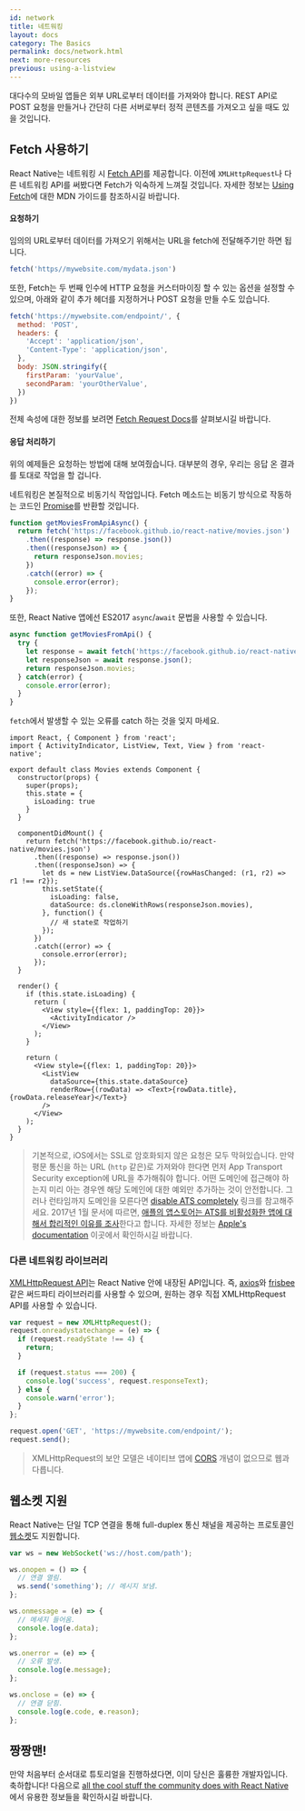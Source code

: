 ```yaml
---
id: network
title: 네트워킹
layout: docs
category: The Basics
permalink: docs/network.html
next: more-resources
previous: using-a-listview
---
```


대다수의 모바일 앱들은 외부 URL로부터 데이터를 가져와야 합니다. REST API로 POST 요청을 만들거나 간단히 다른 서버로부터 정적 콘텐츠를 가져오고 싶을 때도 있을 것입니다.

## Fetch 사용하기

React Native는 네트워킹 시 [Fetch API](https://developer.mozilla.org/en-US/docs/Web/API/Fetch_API)를 제공합니다. 이전에 `XMLHttpRequest`나 다른 네트워킹 API를 써봤다면 Fetch가 익숙하게 느껴질 것입니다. 자세한 정보는 [Using Fetch](https://developer.mozilla.org/en-US/docs/Web/API/Fetch_API/Using_Fetch)에 대한 MDN 가이드를 참조하시길 바랍니다.

#### 요청하기

임의의 URL로부터 데이터를 가져오기 위해서는 URL을 fetch에 전달해주기만 하면 됩니다.

```js
fetch('https//mywebsite.com/mydata.json')
```

또한, Fetch는 두 번째 인수에 HTTP 요청을 커스터마이징 할 수 있는 옵션을 설정할 수 있으며, 아래와 같이 추가 헤더를 지정하거나 POST 요청을 만들 수도 있습니다.

```js
fetch('https://mywebsite.com/endpoint/', {
  method: 'POST',
  headers: {
    'Accept': 'application/json',
    'Content-Type': 'application/json',
  },
  body: JSON.stringify({
    firstParam: 'yourValue',
    secondParam: 'yourOtherValue',
  })
})
```


전체 속성에 대한 정보를 보려면 [Fetch Request Docs](https://developer.mozilla.org/en-US/docs/Web/API/Request)를 살펴보시길 바랍니다.

#### 응답 처리하기

위의 예제들은 요청하는 방법에 대해 보여줬습니다. 대부분의 경우, 우리는 응답 온 결과를 토대로 작업을 할 겁니다.

네트워킹은 본질적으로 비동기식 작업입니다. Fetch 메소드는 비동기 방식으로 작동하는 코드인 [Promise](https://developer.mozilla.org/en-US/docs/Web/JavaScript/Reference/Global_Objects/Promise)를 반환할 것입니다.

  ```js
  function getMoviesFromApiAsync() {
    return fetch('https://facebook.github.io/react-native/movies.json')
      .then((response) => response.json())
      .then((responseJson) => {
        return responseJson.movies;
      })
      .catch((error) => {
        console.error(error);
      });
  }
  ```

또한, React Native 앱에선 ES2017 `async`/`await` 문법을 사용할 수 있습니다.

  ```js
  async function getMoviesFromApi() {
    try {
      let response = await fetch('https://facebook.github.io/react-native/movies.json');
      let responseJson = await response.json();
      return responseJson.movies;
    } catch(error) {
      console.error(error);
    }
  }
  ```

`fetch`에서 발생할 수 있는 오류를 catch 하는 것을 잊지 마세요.

```SnackPlayer?name=Fetch%20Example
import React, { Component } from 'react';
import { ActivityIndicator, ListView, Text, View } from 'react-native';

export default class Movies extends Component {
  constructor(props) {
    super(props);
    this.state = {
      isLoading: true
    }
  }

  componentDidMount() {
    return fetch('https://facebook.github.io/react-native/movies.json')
      .then((response) => response.json())
      .then((responseJson) => {
        let ds = new ListView.DataSource({rowHasChanged: (r1, r2) => r1 !== r2});
        this.setState({
          isLoading: false,
          dataSource: ds.cloneWithRows(responseJson.movies),
        }, function() {
          // 새 state로 작업하기
        });
      })
      .catch((error) => {
        console.error(error);
      });
  }

  render() {
    if (this.state.isLoading) {
      return (
        <View style={{flex: 1, paddingTop: 20}}>
          <ActivityIndicator />
        </View>
      );
    }

    return (
      <View style={{flex: 1, paddingTop: 20}}>
        <ListView
          dataSource={this.state.dataSource}
          renderRow={(rowData) => <Text>{rowData.title}, {rowData.releaseYear}</Text>}
        />
      </View>
    );
  }
}
```
> 기본적으로, iOS에서는 SSL로 암호화되지 않은 요청은 모두 막혀있습니다. 만약 평문 통신을 하는 URL (`http` 같은)로 가져와야 한다면 먼저 App Transport Security exception에 URL을 추가해줘야 합니다. 어떤 도메인에 접근해야 하는지 미리 아는 경우엔 해당 도메인에 대한 예외만 추가하는 것이 안전합니다. 그러나 런타임까지 도메인을 모른다면 [disable ATS completely](docs/integration-with-existing-apps.html#app-transport-security) 링크를 참고해주세요. 2017년 1월 문서에 따르면, [애플의 앱스토어는 ATS를 비활성화한 앱에 대해서 합리적인 이유를 조사](https://forums.developer.apple.com/thread/48979)한다고 합니다. 자세한 정보는 [Apple's documentation](https://developer.apple.com/library/ios/documentation/General/Reference/InfoPlistKeyReference/Articles/CocoaKeys.html#//apple_ref/doc/uid/TP40009251-SW33) 이곳에서 확인하시길 바랍니다.

### 다른 네트워킹 라이브러리

[XMLHttpRequest API](https://developer.mozilla.org/en-US/docs/Web/API/XMLHttpRequest)는 React Native 안에 내장된 API입니다. 즉, [axios](https://github.com/mzabriskie/axios)와 [frisbee](https://github.com/niftylettuce/frisbee) 같은 써드파티 라이브러리를 사용할 수 있으며, 원하는 경우 직접 XMLHttpRequest API를 사용할 수 있습니다.

```js
var request = new XMLHttpRequest();
request.onreadystatechange = (e) => {
  if (request.readyState !== 4) {
    return;
  }

  if (request.status === 200) {
    console.log('success', request.responseText);
  } else {
    console.warn('error');
  }
};

request.open('GET', 'https://mywebsite.com/endpoint/');
request.send();
```

> XMLHttpRequest의 보안 모델은 네이티브 앱에 [CORS](http://en.wikipedia.org/wiki/Cross-origin_resource_sharing) 개념이 없으므로 웹과 다릅니다.

## 웹소켓 지원

React Native는 단일 TCP 연결을 통해 full-duplex 통신 채널을 제공하는 프로토콜인 [웹소켓](https://developer.mozilla.org/en-US/docs/Web/API/WebSocket)도 지원합니다.

```js
var ws = new WebSocket('ws://host.com/path');

ws.onopen = () => {
  // 연결 열림.
  ws.send('something'); // 메시지 보냄.
};

ws.onmessage = (e) => {
  // 메세지 들어옴.
  console.log(e.data);
};

ws.onerror = (e) => {
  // 오류 발생.
  console.log(e.message);
};

ws.onclose = (e) => {
  // 연결 닫힘.
  console.log(e.code, e.reason);
};
```

## 짱짱맨!

만약 처음부터 순서대로 튜토리얼을 진행하셨다면, 이미 당신은 훌륭한 개발자입니다. 축하합니다! 다음으로 [all the cool stuff the community does with React Native](docs/more-resources.html)에서 유용한 정보들을 확인하시길 바랍니다.